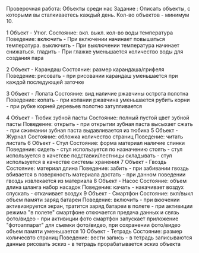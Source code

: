 Проверочная работа: Объекты среди нас
Задание : Описать объекты, с которыми вы сталкиваетесь каждый день. Кол-во объектов - минимум 10.

1 Объект - Утюг.
   Состояние:
	вкл. выкл.
	кол-во воды
	температура
   Поведение:
	включить - При включении начинает повышаться температура.
	выключить - При выключении температура начинает снижаться.
	гладить - При глажке уменьшается количество воды для создания пара

2 Объект - Карандаш
   Состояние:
	размер карандаша/грифеля
   Поведение:
	рисовать - при рисовании карандаш уменьшается при каждой последующей заточке

3 Объект - Лопата
   Состояние:
	вид
  наличие ржавчины
	острота полотна
   Поведение:
	копать - при копании  ржавчина уменьшается
	рубить корни - при рубке корней деревьев полотно  затупливается

4 Объект - Тюбик зубной пасты
   Состояние:
	полный
	пустой
	цвет зубной пасты
   Поведение:
	открыть - при открытии зубная паста высыхает
	сжать - при сжимании зубная паста выдавливается из тюбика
5 Объект - Журнал
   Состояние:
	обложка
	количество страниц
   Поведение:
	читать
	листать
6 Объект - Стул
   Состояние:
 	форма
	материал
	наличие спинки
   Поведение:
	сидеть - стул используется по назначению
	стоять - стул используется в качетсве подставки/лестницы
	складывать - стул используется в качестве системы хранения
7 Объект - Гвоздь
   Состояние:
 	материал
	длина
   Поведение:
  забить - при забивании гвоздь вбивается в поверхность материала
  достать - при данном поведении гвоздь извлекается из материала
8 Объект - Насос
   Состояние:
 	объем
  длина шланга
  набор насадок
	 Поведение:
  качать - накачивает воздух
  спускать - откачивает воздух
9 Объект - Смартфон
    Состояние:
   вкл/выкл
   объем памяти
   заряд батареи
    Поведение:
   включить - при вкючении активизируется экран, тратится заряд батареи
   в полете - при активиции режима "в полете" смартфоне откючается предача данных и связь
   фото/видео - при активиции фото смартфон запускает приложение "фотоаппарат" для съемки фото/видео, при сохранении фото/видео объем памяти уменьшается
10 Объект - Тетрадь
    Состояние:
   размер
   количесвто страниц
    Поведение:
   вести запись - в тетрадь записываются данные
   рисовать эскиз - в тетрадь прорабатывается эскиз объекта
   
